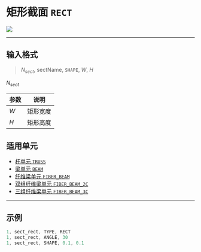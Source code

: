 # 矩形截面 `RECT`

![](/SECTION/PICS/SectionRect.png)

---

## 输入格式

> $N_{sect}$, sectName, `SHAPE`, $W$, $H$

$N_{sect}$

| 参数 | 说明     |
| ---- | -------- |
| $W$  | 矩形宽度 |
| $H$  | 矩形高度 |

## 适用单元

- [杆单元 `TRUSS`]()
- [梁单元 `BEAM`]()
- [纤维梁单元 `FIBER_BEAM`]()
- [双组纤维梁单元 `FIBER_BEAM_2C`]()
- [三组纤维梁单元 `FIBER_BEAM_3C`]()

---

## 示例

```c
1, sect_rect, TYPE, RECT
1, sect_rect, ANGLE, 30
1, sect_rect, SHAPE, 0.1, 0.1
```
